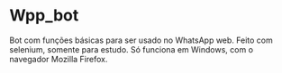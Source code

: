 # Wpp_bot
Bot com funções básicas para ser usado no WhatsApp web. Feito com selenium, somente para estudo. Só funciona em Windows, com o navegador Mozilla Firefox.
